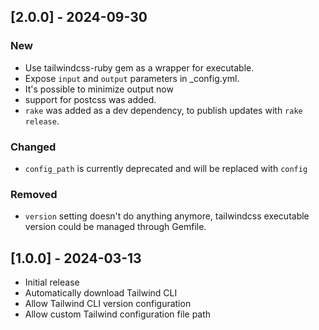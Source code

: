 ## [2.0.0] - 2024-09-30
### New
- Use tailwindcss-ruby gem as a wrapper for executable.
- Expose `input` and `output` parameters in _config.yml.
- It's possible to minimize output now
- support for postcss was added.
- `rake` was added as a dev dependency, to publish updates with `rake release`.

### Changed
- `config_path` is currently deprecated and will be replaced with `config`

### Removed
- `version` setting doesn't do anything anymore, tailwindcss executable version could be managed through Gemfile.

## [1.0.0] - 2024-03-13

- Initial release
- Automatically download Tailwind CLI
- Allow Tailwind CLI version configuration
- Allow custom Tailwind configuration file path

